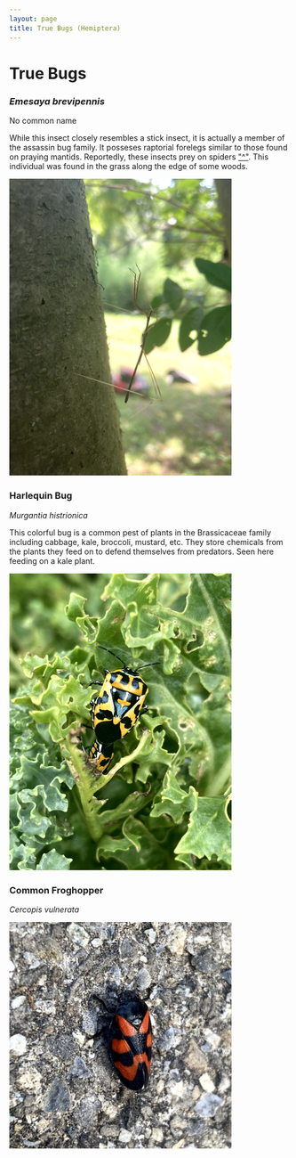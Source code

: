 ```yaml
---
layout: page
title: True Bugs (Hemiptera)
---
```


# True Bugs

### *Emesaya brevipennis*
No common name

While this insect closely resembles a stick insect, it is actually a member of the assassin bug family.
It posseses raptorial forelegs similar to those found on praying mantids. Reportedly, these insects prey 
on spiders ["^"](https://web.archive.org/web/20100625114935/http://digital.library.okstate.edu/OAS/oas_pdf/v43/p88_90.pdf).
This individual was found in the grass along the edge of some woods.

<img src="/assets/images/Hemiptera/Emesaya brevipennis.jpg" title="Southwest Virginia, August 2025" width = 400>


### Harlequin Bug
*Murgantia histrionica*

This colorful bug is a common pest of plants in the Brassicaceae family including cabbage, kale, broccoli, mustard, etc.
They store chemicals from the plants they feed on to defend themselves from predators. Seen here feeding on a kale plant.

<img src="/assets/images/Hemiptera/Harlequin Bug.jpg" title="Southwest Virginia, August 2025" width = 400>

### Common Froghopper
*Cercopis vulnerata*

<img src="/assets/images/Hemiptera/common_froghopper.jpg" title="Switzerland, June 2025" width=400>


